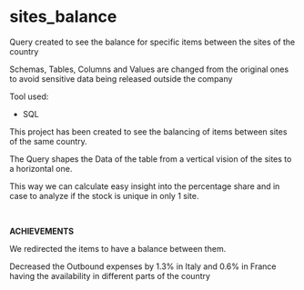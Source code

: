 # sites_balance
Query created to  see the balance for specific items between the sites of the country
<p>Schemas, Tables, Columns and Values are changed from the original ones to avoid sensitive data being released outside the company</p>
<p>Tool used:</p>
<ul>
    <li>SQL</li>
</ul>
<p>This project has been created to see the balancing of items between sites of the same country.</p>
<p>The Query shapes the Data of the table from a vertical vision of the sites to a horizontal one.</p>
<p>This way we can calculate easy insight into the percentage share and in case to analyze if the stock is unique in only 1 site.</p>
<p><br></p>
<p><strong>ACHIEVEMENTS</strong></p>
<p>We redirected the items to have a balance between them.</p>
<p>Decreased the Outbound expenses by 1.3% in Italy and 0.6% in France having the availability in different parts of the country</p>
<p><br></p>
